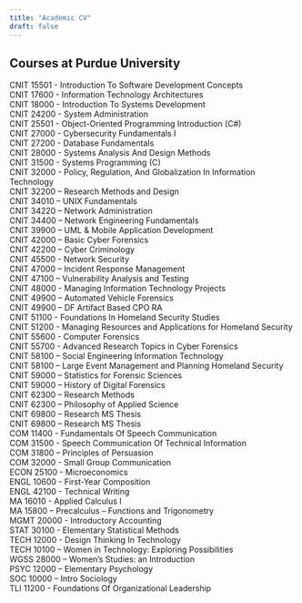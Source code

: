 ```yaml
---
title: "Academic CV"
draft: false
---
```


## Courses at Purdue University
<!--This is a comment-->  
CNIT 15501 - Introduction To Software Development Concepts  
CNIT 17600 - Information Technology Architectures   
CNIT 18000 - Introduction To Systems Development   
CNIT 24200 - System Administration   
CNIT 25501 - Object-Oriented Programming Introduction (C#)  
CNIT 27000 - Cybersecurity Fundamentals I   
CNIT 27200 - Database Fundamentals   
CNIT 28000 - Systems Analysis And Design Methods   
CNIT 31500 - Systems Programming (C)  
CNIT 32000 - Policy, Regulation, And Globalization In Information Technology   
CNIT 32200 – Research Methods and Design  
CNIT 34010 – UNIX Fundamentals  
CNIT 34220 – Network Administration  
CNIT 34400 – Network Engineering Fundamentals  
CNIT 39900 – UML & Mobile Application Development  
CNIT 42000 – Basic Cyber Forensics  
CNIT 42200 – Cyber Criminology  
CNIT 45500 - Network Security  
CNIT 47000 – Incident Response Management  
CNIT 47100 – Vulnerability Analysis and Testing  
CNIT 48000 - Managing Information Technology Projects  
CNIT 49900 – Automated Vehicle Forensics  
CNIT 49900 – DF Artifact Based CPO RA  
CNIT 51100 - Foundations In Homeland Security Studies  
CNIT 51200 - Managing Resources and Applications for Homeland Security  
CNIT 55600 - Computer Forensics  
CNIT 55700 - Advanced Research Topics in Cyber Forensics  
CNIT 58100 – Social Engineering Information Technology  
CNIT 58100 – Large Event Management and Planning Homeland Security  
CNIT 59000 – Statistics for Forensic Sciences  
CNIT 59000 – History of Digital Forensics  
CNIT 62300 – Research Methods  
CNIT 62300 – Philosophy of Applied Science  
CNIT 69800 – Research MS Thesis  
CNIT 69800 – Research MS Thesis  
COM 11400 - Fundamentals Of Speech Communication   
COM 31500 - Speech Communication Of Technical Information   
COM 31800 – Principles of Persuasion  
COM 32000 - Small Group Communication   
ECON 25100 - Microeconomics    
ENGL 10600 - First-Year Composition   
ENGL 42100 - Technical Writing   
MA 16010 - Applied Calculus I   
MA 15800 – Precalculus – Functions and Trigonometry  
MGMT 20000 - Introductory Accounting    
STAT 30100 - Elementary Statistical Methods   
TECH 12000 - Design Thinking In Technology   
TECH 10100 – Women in Technology: Exploring Possibilities  
WGSS 28000 – Women’s Studies: an Introduction  
PSYC 12000 – Elementary Psychology  
SOC 10000 – Intro Sociology  
TLI 11200 - Foundations Of Organizational Leadership   
